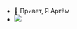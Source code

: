 - 👋 Привет, Я Артём
- ![](https://leetcard.jacoblin.cool/ebPREQskOp?theme=dark&font=ABeeZee&ext=heatmap)

